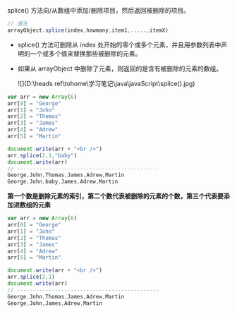  splice() 方法向/从数组中添加/删除项目，然后返回被删除的项目。 

```javascript
// 语法
arrayObject.splice(index,howmany,item1,.....,itemX)
```

- splice() 方法可删除从 index 处开始的零个或多个元素，并且用参数列表中声明的一个或多个值来替换那些被删除的元素。

- 如果从 arrayObject 中删除了元素，则返回的是含有被删除的元素的数组。

  ![](D:\heads ref\tohome\学习笔记\java\javaScript\spilce().jpg)

```javascript
var arr = new Array(6)
arr[0] = "George"
arr[1] = "John"
arr[2] = "Thomas"
arr[3] = "James"
arr[4] = "Adrew"
arr[5] = "Martin"

document.write(arr + "<br />")
arr.splice(2,1,"baby")
document.write(arr)
// ---------------------------------------------
George,John,Thomas,James,Adrew,Martin
George,John,baby,James,Adrew,Martin
```

**第一个数是删除元素的索引，第二个数代表被删除的元素的个数，第三个代表要添加进数组的元素**

```javascript
var arr = new Array(6)
arr[0] = "George"
arr[1] = "John"
arr[2] = "Thomas"
arr[3] = "James"
arr[4] = "Adrew"
arr[5] = "Martin"

document.write(arr + "<br />")
arr.splice(2,1)
document.write(arr)
// ---------------------------------------------
George,John,Thomas,James,Adrew,Martin
George,John,James,Adrew,Martin
```

